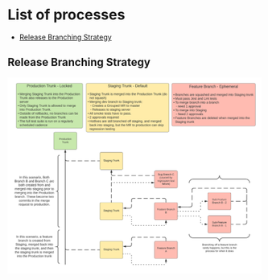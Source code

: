 # List of processes

-   [Release Branching Strategy](#release_branching_strategy)

## Release Branching Strategy

![Pipeline and branching strategy for automated testing and releases](./Release_Branching%20Strategy.png)
